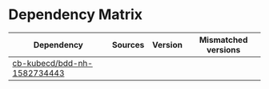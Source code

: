 # Dependency Matrix

Dependency | Sources | Version | Mismatched versions
---------- | ------- | ------- | -------------------
[cb-kubecd/bdd-nh-1582734443](https://github.com/cb-kubecd/bdd-nh-1582734443.git) |  | []() | 
